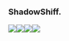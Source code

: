 ### ShadowShiff.

<img src="https://img.shields.io/badge/Python-#333132?style=for-the-badge&logo=Python&logoColor=yellow"/><img src="https://img.shields.io/badge/HTML-#333132?style=for-the-badge&logo=HTML5&logoColor=red"/><img src="https://img.shields.io/badge/CSS-#333132?style=for-the-badge&logo=CSS3&logoColor=blue"/><img src="https://img.shields.io/badge/JavaScript-#333132?style=for-the-badge&logo=JavaScript&logoColor=yellow"/>
